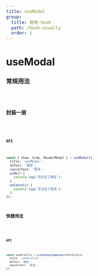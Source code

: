 ```yaml
---
title: useModal
group:
  title: 常用-hook
  path: /hook-usually
  order: 1
---
```


# useModal

### 常规用法
<code src="./demos/demo1.tsx"/>


### 封装一层
<code src="./demos/demo3.tsx"/>

#### API

```typescript
const { show, hide, RenderModal } = useModal({
  title: 'useModal',
  okText: '确定',
  cancelText: '取消',
  onOk() {
    console.log('您点击了确定');
  },
  onCancel() {
    console.log('您点击了取消');
  },
});
```

### 快捷用法
<code src="./demos/demo2.tsx"/>

#### API

```typescript
const useProfile = createUseComponent(Profile)({
  title: 'useProfile',
  okText: '确定',
  cancelText: '取消',
});
```
